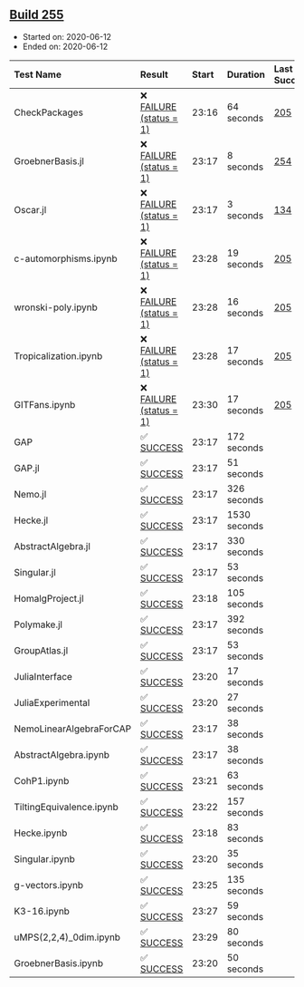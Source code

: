 ## [Build 255](https://oscarci.mathematik.uni-kl.de/job/oscar-stable/255/)

* Started on: 2020-06-12
* Ended on: 2020-06-12

| Test Name    | Result | Start | Duration | Last Success | First Failure |
|:-------------|:-------|:------|:---------|:-------------|:--------------|
| CheckPackages | ❌ [FAILURE (status = 1)](https://oscarci.mathematik.uni-kl.de/job/oscar-stable/255/artifact/logs/build-255/CheckPackages.log) | 23:16 | 64 seconds | [205](https://oscarci.mathematik.uni-kl.de/job/oscar-stable/205/) | [206](https://oscarci.mathematik.uni-kl.de/job/oscar-stable/206/) |
| GroebnerBasis.jl | ❌ [FAILURE (status = 1)](https://oscarci.mathematik.uni-kl.de/job/oscar-stable/255/artifact/logs/build-255/GroebnerBasis.jl.log) | 23:17 | 8 seconds | [254](https://oscarci.mathematik.uni-kl.de/job/oscar-stable/254/) | [255](https://oscarci.mathematik.uni-kl.de/job/oscar-stable/255/) |
| Oscar.jl | ❌ [FAILURE (status = 1)](https://oscarci.mathematik.uni-kl.de/job/oscar-stable/255/artifact/logs/build-255/Oscar.jl.log) | 23:17 | 3 seconds | [134](https://oscarci.mathematik.uni-kl.de/job/oscar-stable/134/) | [177](https://oscarci.mathematik.uni-kl.de/job/oscar-stable/177/) |
| c-automorphisms.ipynb | ❌ [FAILURE (status = 1)](https://oscarci.mathematik.uni-kl.de/job/oscar-stable/255/artifact/logs/build-255/c-automorphisms.ipynb.log) | 23:28 | 19 seconds | [205](https://oscarci.mathematik.uni-kl.de/job/oscar-stable/205/) | [206](https://oscarci.mathematik.uni-kl.de/job/oscar-stable/206/) |
| wronski-poly.ipynb | ❌ [FAILURE (status = 1)](https://oscarci.mathematik.uni-kl.de/job/oscar-stable/255/artifact/logs/build-255/wronski-poly.ipynb.log) | 23:28 | 16 seconds | [205](https://oscarci.mathematik.uni-kl.de/job/oscar-stable/205/) | [206](https://oscarci.mathematik.uni-kl.de/job/oscar-stable/206/) |
| Tropicalization.ipynb | ❌ [FAILURE (status = 1)](https://oscarci.mathematik.uni-kl.de/job/oscar-stable/255/artifact/logs/build-255/Tropicalization.ipynb.log) | 23:28 | 17 seconds | [205](https://oscarci.mathematik.uni-kl.de/job/oscar-stable/205/) | [206](https://oscarci.mathematik.uni-kl.de/job/oscar-stable/206/) |
| GITFans.ipynb | ❌ [FAILURE (status = 1)](https://oscarci.mathematik.uni-kl.de/job/oscar-stable/255/artifact/logs/build-255/GITFans.ipynb.log) | 23:30 | 17 seconds | [205](https://oscarci.mathematik.uni-kl.de/job/oscar-stable/205/) | [206](https://oscarci.mathematik.uni-kl.de/job/oscar-stable/206/) |
| GAP | ✅ [SUCCESS](https://oscarci.mathematik.uni-kl.de/job/oscar-stable/255/artifact/logs/build-255/GAP.log) | 23:17 | 172 seconds |  |  |
| GAP.jl | ✅ [SUCCESS](https://oscarci.mathematik.uni-kl.de/job/oscar-stable/255/artifact/logs/build-255/GAP.jl.log) | 23:17 | 51 seconds |  |  |
| Nemo.jl | ✅ [SUCCESS](https://oscarci.mathematik.uni-kl.de/job/oscar-stable/255/artifact/logs/build-255/Nemo.jl.log) | 23:17 | 326 seconds |  |  |
| Hecke.jl | ✅ [SUCCESS](https://oscarci.mathematik.uni-kl.de/job/oscar-stable/255/artifact/logs/build-255/Hecke.jl.log) | 23:17 | 1530 seconds |  |  |
| AbstractAlgebra.jl | ✅ [SUCCESS](https://oscarci.mathematik.uni-kl.de/job/oscar-stable/255/artifact/logs/build-255/AbstractAlgebra.jl.log) | 23:17 | 330 seconds |  |  |
| Singular.jl | ✅ [SUCCESS](https://oscarci.mathematik.uni-kl.de/job/oscar-stable/255/artifact/logs/build-255/Singular.jl.log) | 23:17 | 53 seconds |  |  |
| HomalgProject.jl | ✅ [SUCCESS](https://oscarci.mathematik.uni-kl.de/job/oscar-stable/255/artifact/logs/build-255/HomalgProject.jl.log) | 23:18 | 105 seconds |  |  |
| Polymake.jl | ✅ [SUCCESS](https://oscarci.mathematik.uni-kl.de/job/oscar-stable/255/artifact/logs/build-255/Polymake.jl.log) | 23:17 | 392 seconds |  |  |
| GroupAtlas.jl | ✅ [SUCCESS](https://oscarci.mathematik.uni-kl.de/job/oscar-stable/255/artifact/logs/build-255/GroupAtlas.jl.log) | 23:17 | 53 seconds |  |  |
| JuliaInterface | ✅ [SUCCESS](https://oscarci.mathematik.uni-kl.de/job/oscar-stable/255/artifact/logs/build-255/JuliaInterface.log) | 23:20 | 17 seconds |  |  |
| JuliaExperimental | ✅ [SUCCESS](https://oscarci.mathematik.uni-kl.de/job/oscar-stable/255/artifact/logs/build-255/JuliaExperimental.log) | 23:20 | 27 seconds |  |  |
| NemoLinearAlgebraForCAP | ✅ [SUCCESS](https://oscarci.mathematik.uni-kl.de/job/oscar-stable/255/artifact/logs/build-255/NemoLinearAlgebraForCAP.log) | 23:17 | 38 seconds |  |  |
| AbstractAlgebra.ipynb | ✅ [SUCCESS](https://oscarci.mathematik.uni-kl.de/job/oscar-stable/255/artifact/logs/build-255/AbstractAlgebra.ipynb.log) | 23:17 | 38 seconds |  |  |
| CohP1.ipynb | ✅ [SUCCESS](https://oscarci.mathematik.uni-kl.de/job/oscar-stable/255/artifact/logs/build-255/CohP1.ipynb.log) | 23:21 | 63 seconds |  |  |
| TiltingEquivalence.ipynb | ✅ [SUCCESS](https://oscarci.mathematik.uni-kl.de/job/oscar-stable/255/artifact/logs/build-255/TiltingEquivalence.ipynb.log) | 23:22 | 157 seconds |  |  |
| Hecke.ipynb | ✅ [SUCCESS](https://oscarci.mathematik.uni-kl.de/job/oscar-stable/255/artifact/logs/build-255/Hecke.ipynb.log) | 23:18 | 83 seconds |  |  |
| Singular.ipynb | ✅ [SUCCESS](https://oscarci.mathematik.uni-kl.de/job/oscar-stable/255/artifact/logs/build-255/Singular.ipynb.log) | 23:20 | 35 seconds |  |  |
| g-vectors.ipynb | ✅ [SUCCESS](https://oscarci.mathematik.uni-kl.de/job/oscar-stable/255/artifact/logs/build-255/g-vectors.ipynb.log) | 23:25 | 135 seconds |  |  |
| K3-16.ipynb | ✅ [SUCCESS](https://oscarci.mathematik.uni-kl.de/job/oscar-stable/255/artifact/logs/build-255/K3-16.ipynb.log) | 23:27 | 59 seconds |  |  |
| uMPS(2,2,4)_0dim.ipynb | ✅ [SUCCESS](https://oscarci.mathematik.uni-kl.de/job/oscar-stable/255/artifact/logs/build-255/uMPS-2-2-4-_0dim.ipynb.log) | 23:29 | 80 seconds |  |  |
| GroebnerBasis.ipynb | ✅ [SUCCESS](https://oscarci.mathematik.uni-kl.de/job/oscar-stable/255/artifact/logs/build-255/GroebnerBasis.ipynb.log) | 23:20 | 50 seconds |  |  |
